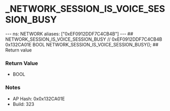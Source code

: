 # _NETWORK_SESSION_IS_VOICE_SESSION_BUSY

--- ns: NETWORK aliases: ["0xEF0912DDF7C4CB4B"] --- ## NETWORK_SESSION_IS_VOICE_SESSION_BUSY  // 0xEF0912DDF7C4CB4B 0x132CA01E BOOL NETWORK_SESSION_IS_VOICE_SESSION_BUSY();  ## Return value

### Return Value
* BOOL

### Notes
* AP Hash: 0x0x132CA01E
* Build: 323

